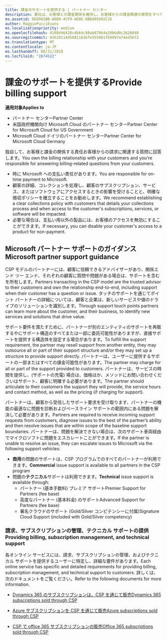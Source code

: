 ```yaml
---
title: 課金のサポートを提供する | パートナー センター
description: 貴社は、お客様との課金関係を維持し、お客様からの課金関連の質問をすべてサポートします。
ms.assetid: DE0942BB-A0D0-4CF9-A60E-0BD095692C26
author: MaggiePucciEvans
ms.localizationpriority: medium
ms.openlocfilehash: 4108d46428c4b64c98ab87064e20b6d0c2626840
ms.sourcegitcommit: 92629114d5081103bfe555081f69997af4ed56f2
ms.translationtype: MT
ms.contentlocale: ja-JP
ms.lasthandoff: 08/31/2018
ms.locfileid: "2874522"
---
```

# <a name="provide-billing-support"></a><span data-ttu-id="be908-103">課金のサポートを提供する</span><span class="sxs-lookup"><span data-stu-id="be908-103">Provide billing support</span></span>

**<span data-ttu-id="be908-104">適用対象</span><span class="sxs-lookup"><span data-stu-id="be908-104">Applies to</span></span>**

-  <span data-ttu-id="be908-105">パートナー センター</span><span class="sxs-lookup"><span data-stu-id="be908-105">Partner Center</span></span>
-  <span data-ttu-id="be908-106">米国政府機関向け Microsoft Cloud のパートナー センター</span><span class="sxs-lookup"><span data-stu-id="be908-106">Partner Center for Microsoft Cloud for US Government</span></span>
-  <span data-ttu-id="be908-107">Microsoft Cloud ドイツのパートナー センター</span><span class="sxs-lookup"><span data-stu-id="be908-107">Partner Center for Microsoft Cloud Germany</span></span>

<span data-ttu-id="be908-108">独自して、お客様と課金の関係する責任お客様からの請求に関連する質問に回答します。</span><span class="sxs-lookup"><span data-stu-id="be908-108">You own the billing relationship with your customers and you're responsible for answering billing-related questions from your customers.</span></span>

-   <span data-ttu-id="be908-109">時に Microsoft への支払い責任があります。</span><span class="sxs-lookup"><span data-stu-id="be908-109">You are responsible for on-time payment to Microsoft.</span></span>
-   <span data-ttu-id="be908-110">顧客の詳細、コレクションを処理し、顧客のサブスクリプション、サービス、またはソフトウェアにアクセスするときの影響を受けることと、明確な徴収ポリシーを確立することをお勧めします。</span><span class="sxs-lookup"><span data-stu-id="be908-110">We recommend establishing a clear collections policy with customers that details your collections process and when access to the customer's subscriptions, services, or software will be impacted.</span></span>
-   <span data-ttu-id="be908-111">必要な場合は、支払い用以外の製品には、お客様のアクセスを無効にすることができます。</span><span class="sxs-lookup"><span data-stu-id="be908-111">If necessary, you can disable your customer's access to a product for non-payment.</span></span>

## <a name="microsoft-partner-support-guidance"></a><span data-ttu-id="be908-112">Microsoft パートナー サポートのガイダンス</span><span class="sxs-lookup"><span data-stu-id="be908-112">Microsoft partner support guidance</span></span>

<span data-ttu-id="be908-113">CSP モデルのパートナーには、顧客に信頼できるアドバイザーがあり、関係エンド ツー エンド、それぞれの顧客に質問や問題がある場合は、サポートを含むを所有します。</span><span class="sxs-lookup"><span data-stu-id="be908-113">Partners transacting in the CSP model are the trusted advisor to their customers and own the relationship end-to-end, including support when their customer has a question or issue.</span></span> <span data-ttu-id="be908-114">タッチのサポートを通じてポイント パートナーの詳細については、顧客と企業は、新しいサービスや値のドライブのソリューションを識別します。</span><span class="sxs-lookup"><span data-stu-id="be908-114">Through support touch points partners can learn more about the customer, and their business, to identify new services and solutions that drive value.</span></span>

<span data-ttu-id="be908-115">サポート要件を満たすために、パートナーが別のエンティティのサポートを再販するやにサポート構造のすべてまたは一部に委託可能性がありますが、直接サポートを提供する構造体を設定する場合があります。</span><span class="sxs-lookup"><span data-stu-id="be908-115">To fulfill the support requirement, the partner may resell support from another entity, they may outsource all or part of their support structure and/or they may set up a structure to provide support directly.</span></span>  <span data-ttu-id="be908-116">パートナーは、ユーザーに提供するサポートの一部またはすべての課金可能性があります。</span><span class="sxs-lookup"><span data-stu-id="be908-116">The partner may charge for all or part of the support provided to customers.</span></span> <span data-ttu-id="be908-117">パートナーは、サービスの時間を提供し、(サポートの充電) 場合は、価格ほか、メソッドにお問い合わせくださいはサポート、顧客に明確する必要があります。</span><span class="sxs-lookup"><span data-stu-id="be908-117">The partner should articulate to their customers the support they will provide, the service hours and contact method, as well as the pricing (if charging for support).</span></span> 

<span data-ttu-id="be908-118">パートナーは、顧客から受信したサポート要求を受け取ります、パートナーの機能の最適なに問題を診断およびベースライン サポートの範囲内にある問題を解決して必要があります。</span><span class="sxs-lookup"><span data-stu-id="be908-118">Partners are required to receive incoming support requests from customers, diagnose issues to the best of the partner’s ability and then resolve issues that are within scope of the baseline support boundaries.</span></span> <span data-ttu-id="be908-119">パートナーは、問題を解決できない場合は、次のサポート車両経由でマイクロソフトに問題をエスカレートことができます。</span><span class="sxs-lookup"><span data-stu-id="be908-119">If the partner is unable to resolve an issue, they can escalate issues to Microsoft via the following support vehicles:</span></span>

- <span data-ttu-id="be908-120">**商用**の問題のサポートは、CSP プログラムでのすべてのパートナーが利用できます。</span><span class="sxs-lookup"><span data-stu-id="be908-120">**Commercial** issue support is available to all partners in the CSP program</span></span>
-   <span data-ttu-id="be908-121">問題の**テクニカル**サポートは利用できます。</span><span class="sxs-lookup"><span data-stu-id="be908-121">**Technical** issue support is available through:</span></span>
    -   <span data-ttu-id="be908-122">パートナー (基本手数料) プレミア サポート</span><span class="sxs-lookup"><span data-stu-id="be908-122">Premier Support for Partners (fee base)</span></span>
    -   <span data-ttu-id="be908-123">高度なパートナー (基本料金) のサポート</span><span class="sxs-lookup"><span data-stu-id="be908-123">Advanced Support for Partners (fee base)</span></span>
    -   <span data-ttu-id="be908-124">署名クラウドのサポート (Gold/Silver コンピテンシーに付属)</span><span class="sxs-lookup"><span data-stu-id="be908-124">Signature Cloud Support (included with Gold/Silver competency)</span></span>

### <a name="providing-billing-subscription-management-and-technical-support"></a><span data-ttu-id="be908-125">請求、サブスクリプションの管理、テクニカル サポートの提供</span><span class="sxs-lookup"><span data-stu-id="be908-125">Providing billing, subscription management, and technical support</span></span> 

<span data-ttu-id="be908-126">各オンライン サービスには、請求、サブスクリプションの管理、およびテクニカル サポートを提供するユーザーに特定し、詳細な要件があります。</span><span class="sxs-lookup"><span data-stu-id="be908-126">Each online service has specific and detailed requirements for providing billing, subscription management, and technical support to customers.</span></span> <span data-ttu-id="be908-127">詳しくは、次のドキュメントをご覧ください。</span><span class="sxs-lookup"><span data-stu-id="be908-127">Refer to the following documents for more information.</span></span>

-   [<span data-ttu-id="be908-128">Dynamics 365 のサブスクリプションは、CSP を通じて販売</span><span class="sxs-lookup"><span data-stu-id="be908-128">Dynamics 365 subscriptions sold through CSP</span></span>](https://www.microsoftpartnercommunity.com/t5/CSP/Microsoft-Partner-Support-Guidance/m-p/5262#M30)

-   [<span data-ttu-id="be908-129">Azure サブスクリプションを CSP を通じて販売</span><span class="sxs-lookup"><span data-stu-id="be908-129">Azure subscriptions sold through CSP</span></span>](https://www.microsoftpartnercommunity.com/t5/CSP/Microsoft-Partner-Support-Guidance/m-p/5263#M31)

-   [<span data-ttu-id="be908-130">CSP で office 365 サブスクリプションの販売</span><span class="sxs-lookup"><span data-stu-id="be908-130">Office 365 subscriptions sold through CSP</span></span>](https://www.microsoftpartnercommunity.com/t5/CSP/Microsoft-Partner-Support-Guidance/m-p/5264#M32)
 


